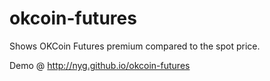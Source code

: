 # okcoin-futures
Shows OKCoin Futures premium compared to the spot price.

Demo @ http://nyg.github.io/okcoin-futures
